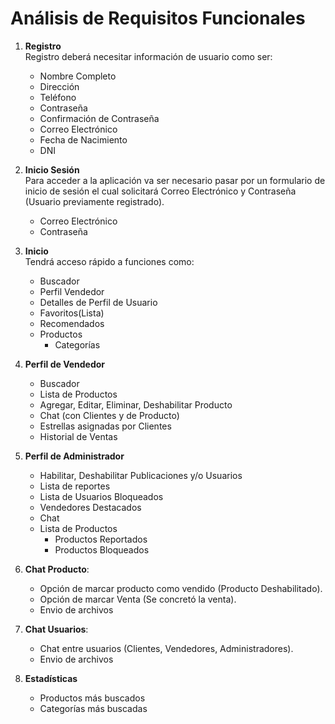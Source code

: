 # Análisis de Requisitos Funcionales

1. **Registro**
    <br>
    Registro deberá necesitar información de usuario como ser:
    - Nombre Completo
    - Dirección
    - Teléfono 
    - Contraseña
    - Confirmación de Contraseña
    - Correo Electrónico
    - Fecha de Nacimiento
    - DNI

2. **Inicio Sesión**
    <br>
    Para acceder a la aplicación va ser necesario pasar por un formulario de inicio de sesión el cual solicitará Correo Electrónico y Contraseña (Usuario previamente registrado).
    - Correo Electrónico
    - Contraseña 

3. **Inicio**
    <br>
    Tendrá acceso rápido a funciones como:
    - Buscador
    - Perfil Vendedor
    - Detalles de Perfil de Usuario
    - Favoritos(Lista)
    - Recomendados
    - Productos
         - Categorías

4. **Perfil de Vendedor**
    <br>
    - Buscador
    - Lista de Productos
    - Agregar, Editar, Eliminar, Deshabilitar Producto
    - Chat (con Clientes y de Producto)
    - Estrellas asignadas por Clientes
    - Historial de Ventas

5. **Perfil de Administrador**
    <br>
    - Habilitar, Deshabilitar Publicaciones y/o Usuarios
    - Lista de reportes
    - Lista de Usuarios Bloqueados
    - Vendedores Destacados
    - Chat
    - Lista de Productos
        - Productos Reportados
        - Productos Bloqueados

6. **Chat Producto**:
    <br>
    - Opción de marcar producto como vendido (Producto Deshabilitado).
    - Opción de marcar Venta (Se concretó la venta).
    - Envio de archivos

6. **Chat Usuarios**:
    <br>
    - Chat entre usuarios (Clientes, Vendedores, Administradores).
    - Envio de archivos

8. **Estadísticas**
    <br>
    - Productos más buscados
    - Categorías más buscadas


